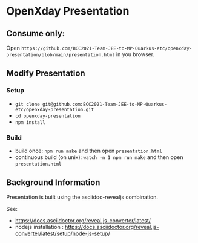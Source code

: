 # OpenXday Presentation

## Consume only:

Open
`https://github.com/BCC2021-Team-JEE-to-MP-Quarkus-etc/openxday-presentation/blob/main/presentation.html`
in you browser. 

## Modify Presentation
### Setup

- `git clone git@github.com:BCC2021-Team-JEE-to-MP-Quarkus-etc/openxday-presentation.git`
- `cd openxday-presentation`
- `npm install`
 
### Build
- build once: `npm run make` and then open `presentation.html`
- continuous build (on unix): `watch -n 1 npm run make` and then open `presentation.html`

## Background Information
Presentation is built using the asciidoc-revealjs combination.

See:
* https://docs.asciidoctor.org/reveal.js-converter/latest/
* nodejs installation : https://docs.asciidoctor.org/reveal.js-converter/latest/setup/node-js-setup/

